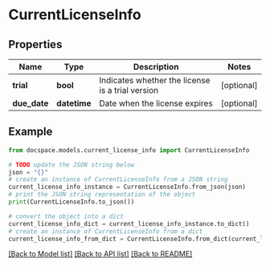 # CurrentLicenseInfo


## Properties

Name | Type | Description | Notes
------------ | ------------- | ------------- | -------------
**trial** | **bool** | Indicates whether the license is a trial version | [optional] 
**due_date** | **datetime** | Date when the license expires | [optional] 

## Example

```python
from docspace.models.current_license_info import CurrentLicenseInfo

# TODO update the JSON string below
json = "{}"
# create an instance of CurrentLicenseInfo from a JSON string
current_license_info_instance = CurrentLicenseInfo.from_json(json)
# print the JSON string representation of the object
print(CurrentLicenseInfo.to_json())

# convert the object into a dict
current_license_info_dict = current_license_info_instance.to_dict()
# create an instance of CurrentLicenseInfo from a dict
current_license_info_from_dict = CurrentLicenseInfo.from_dict(current_license_info_dict)
```
[[Back to Model list]](../README.md#documentation-for-models) [[Back to API list]](../README.md#documentation-for-api-endpoints) [[Back to README]](../README.md)


